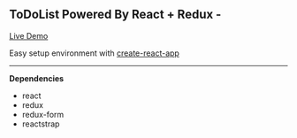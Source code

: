 
## ToDoList Powered By React + Redux -


[Live Demo](https://react-redux-todo-a6f97.firebaseapp.com/)

Easy setup environment with [create-react-app](https://github.com/facebookincubator/create-react-app)

---

**Dependencies**
- react
- redux
- redux-form
- reactstrap